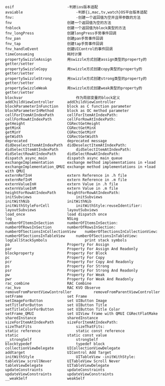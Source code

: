  	osif 						-判断ios版本适配
	avaiable						-判断{i,mac,tv,watch}OS平台版本适配
	fnv:							-创建一个返回值为空并且带参数的方法
	fnv							创建一个返回值为空的方法
	fnblock						创建一个返回值为block类型的方法
	fnv_longPress				创建longPress手势事件回调
	fnv_pan						创建pan手势事件回调
	fnv_tap						创建tap手势事件回调
	fnv_handleEvent				创建UIControl的事件回调
	timeConsuming				耗时计算
	propertySwizzleAssign		用swizzle方式创建assign类型的property的getter/setter
	propertySwizzleCopy			用swizzle方式创建copy类型的property的getter/setter
	propertySwizzleStrong		用swizzle方式创建strong类型的property的getter/setter
	propertySwizzleWeak			用swizzle方式创建weak类型的property的getter/setter
	blockvar						作为局部变量的block定义
	addChildViewController		addChildViewController
	blockParameterInFunction	block as C function parameter
	blockParameterInMethod		block as OC method parameter
	cellForItemAtIndexPath		cellForItemAtIndexPath:
	cellForRowAtIndexPath		cellForRowAtIndexPath:
	getHeight					CGRectGetHeight
	getMinX						CGRectGetMinX
	getMinY						CGRectGetMinY
	getWidth					CGRectGetWidth
	deprecated					deprecated message
	didDeselectItemAtIndexPath	didDeselectItemAtIndexPath:
	didSelectItemAtIndexPath		didSelectItemAtIndexPath:
	didSelectRowAtIndexPath		didSelectRowAtIndexPath:
	dispatch_async_main			dispatch async main queue
	exchangeImplementation		exchange method implementations in +load
	exchangeImplementation_QMUI	exchange method implementations in +load with QMUI
	externRefInH				extern Reference in .h file
	externRefInM				extern Reference in .m file
	externValueInH				extern Value in .h file
	externValueInM				extern Value in .m file
	heightForRowAtIndexPath		heightForRowAtIndexPath:
	initSubviews					initSubviews
	initWithNib					initWithNib
	initWithStyleForCell			initWithStyle:reuseIdentifier:
	layoutSubviews				layoutSubviews
	load_once					load dispatch once
	log							NSLog
	numberOfItemsInSection		numberOfItemsInSection:
	numberOfRowsInSection		numberOfRowsInSection:
	numberOfSectionsInCollectionView	numberOfSectionsInCollectionView:
	numberOfSectionsInTableView		numberOfSectionsInTableView:
	logCallStackSymbols					print stack symbols
	pa							Property For Assign
	par							Property For Assign And Readonly
	blockproperty				Property For Block
	pc							Property For Copy
	pcr							Property For Copy And Readonly
	ps							Property For Strong
	psr							Property For Strong And Readonly
	pw							Property For Weak
	pwr							Property For Weak And Readonly
	rac_combine					RAC Combine
	rac_kvo						RAC KVO Observe
	removeFromParentViewController			removeFromParentViewController
	setFrame					set Frame
	setImageForButton			set UIButton Image
	setTitleForButton			set UIButton Title
	setTitleColorForButton		set UIButton Title Color
	setFrame_QMUI				set UIView frame with QMUI CGRectFlatMake
	sharedInstance				sharedInstance
	sizeForItemAtIndexPath		sizeForItemAtIndexPath:
	sizeThatFits					sizeThatFits:
	static reference				static const reference
	static						static const value
	__strongSelf					strongSelf
	blocktypedef					typedef block
	collectionViewDelegate		UICollectionViewDelegate
	addtarget					UIControl Add Target
	initWithStyle					UITableView -initWithStyle:
	tableView_scrollNever		UITableView Scroll Never
	tableViewDelegate			UITableViewDelegate
	updateConstraints			updateConstraints
	updateViewConstraints		updateViewConstraints
	__weakSelf					weakSelf
	
	
	
	
	
	
	
	
	
	
	
	
	
	